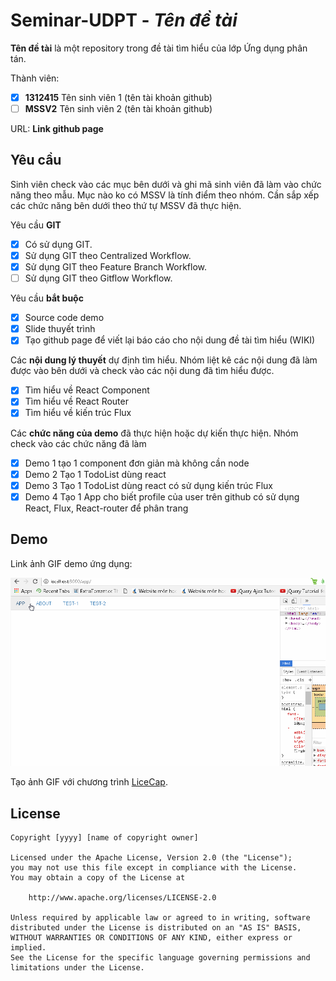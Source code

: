 # Seminar-UDPT - *Tên đề tài*

**Tên đề tài** là một repository trong đề tài tìm hiểu của lớp Ứng dụng phân tán.

Thành viên:
* [x] **1312415** Tên sinh viên 1 (tên tài khoản github)
* [ ] **MSSV2** Tên sinh viên 2 (tên tài khoản github)

URL: **Link github page**

## Yêu cầu

Sinh viên check vào các mục bên dưới và ghi mã sinh viên đã làm vào chức năng theo mẫu. Mục nào ko có MSSV là tính điểm theo nhóm. Cần sắp xếp các chức năng bên dưới theo thứ tự MSSV đã thực hiện.

Yêu cầu **GIT**
* [x] Có sử dụng GIT.
* [x] Sử dụng GIT theo Centralized Workflow.
* [x] Sử dụng GIT theo Feature Branch Workflow.
* [ ] Sử dụng GIT theo Gitflow Workflow.

Yêu cầu **bắt buộc**
* [x] Source code demo
* [x] Slide thuyết trình
* [x] Tạo github page để viết lại báo cáo cho nội dung đề tài tìm hiểu (WIKI)

Các **nội dung lý thuyết** dự định tìm hiểu. Nhóm liệt kê các nội dung đã làm được vào bên dưới và check vào các nội dung đã tìm hiểu được.
* [x] Tìm hiểu về React Component
* [x] Tìm hiểu về React Router
* [x] Tìm hiểu về kiến trúc Flux

Các **chức năng của demo** đã thực hiện hoặc dự kiến thực hiện. Nhóm check vào các chức năng đã làm
* [x] Demo 1 tạo 1 component đơn giản mà không cần node
* [x] Demo 2 Tạo 1 TodoList dùng react
* [x] Demo 3 Tạo 1 TodoList dùng react có sử dụng kiến trúc Flux
* [x] Demo 4 Tạo 1 App cho biết profile của user trên github có sử dụng React, Flux, React-router để phân trang
## Demo

Link ảnh GIF demo ứng dụng:

![Video Walkthrough](demo.gif)

Tạo ảnh GIF với chương trình [LiceCap](http://www.cockos.com/licecap/).


## License

    Copyright [yyyy] [name of copyright owner]

    Licensed under the Apache License, Version 2.0 (the "License");
    you may not use this file except in compliance with the License.
    You may obtain a copy of the License at

        http://www.apache.org/licenses/LICENSE-2.0

    Unless required by applicable law or agreed to in writing, software
    distributed under the License is distributed on an "AS IS" BASIS,
    WITHOUT WARRANTIES OR CONDITIONS OF ANY KIND, either express or implied.
    See the License for the specific language governing permissions and
    limitations under the License.

